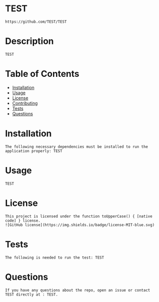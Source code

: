 

# TEST
    https://github.com/TEST/TEST

# Description
    TEST 

# Table of Contents
* [Installation](#installation)
* [Usage](#usage)
* [License](#license)
* [Contributing](#contributing)
* [Tests](#tests)
* [Questions](#questions)

# Installation
    The following necessary dependencies must be installed to run the application properly: TEST

# Usage
    TEST

# License
    This project is licensed under the function toUpperCase() { [native code] } license. 
    ![GitHub license](https://img.shields.io/badge/license-MIT-blue.svg)

# Tests
    The following is needed to run the test: TEST

# Questions
    If you have any questions about the repo, open an issue or contact TEST directly at : TEST.
    